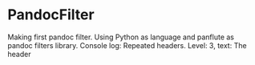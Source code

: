# PandocFilter
Making first pandoc filter.
Using Python as language and panflute as pandoc filters library.
Console log: Repeated headers. Level: 3, text: The header
